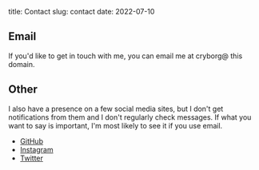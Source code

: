 title: Contact
slug: contact
date: 2022-07-10

## Email

If you'd like to get in touch with me, you can email me at cryborg@ this domain.

## Other

I also have a presence on a few social media sites, but I don't get notifications from them and I don't regularly check messages. If what you want to say is important, I'm most likely to see it if you use email.

* [GitHub](https://github.com/crybx)
* [Instagram](https://www.instagram.com/crybot_t/)
* [Twitter](https://twitter.com/crybot_t)
